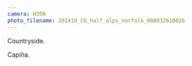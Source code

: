 ```yaml
---
camera: H35N
photo_filename: 202410_CO_half_alps_norfolk_000032610026
---
```


Countryside.

Capiña.

